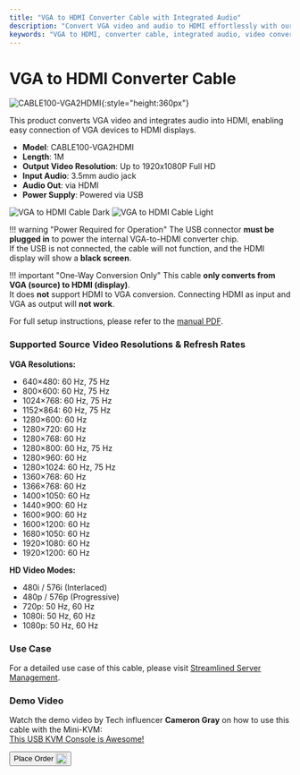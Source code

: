```yaml
---
title: "VGA to HDMI Converter Cable with Integrated Audio"
description: "Convert VGA video and audio to HDMI effortlessly with our converter cable, perfect for connecting older devices to modern displays."
keywords: "VGA to HDMI, converter cable, integrated audio, video conversion"
---
```


# VGA to HDMI Converter Cable

![CABLE100-VGA2HDMI](https://assets.openterface.com/images/product/part/CABLE100-VGA2HDMI-1.jpg){:style="height:360px"}

This product converts VGA video and integrates audio into HDMI, enabling easy connection of VGA devices to HDMI displays.

-   **Model**: CABLE100-VGA2HDMI
-   **Length**: 1M
-   **Output Video Resolution**: Up to 1920x1080P Full HD
-   **Input Audio**: 3.5mm audio jack
-   **Audio Out**: via HDMI
-   **Power Supply**: Powered via USB

![VGA to HDMI Cable Dark](vga2hdmi-connect-dark.svg#only-dark)
![VGA to HDMI Cable Light](vga2hdmi-connect-light.svg#only-light)

!!! warning "Power Required for Operation"
    The USB connector **must be plugged in** to power the internal VGA-to-HDMI converter chip.  
    If the USB is not connected, the cable will not function, and the HDMI display will show a **black screen**.

!!! important "One-Way Conversion Only"
    This cable **only converts from VGA (source) to HDMI (display)**.  
    It does **not** support HDMI to VGA conversion. Connecting HDMI as input and VGA as output will **not work**.

For full setup instructions, please refer to the [manual PDF](https://github.com/TechxArtisanStudio/Openterface/blob/main/product-printed-materials/vga2hdmi-manual-300-100-2040928.pdf).

### Supported Source Video Resolutions & Refresh Rates

**VGA Resolutions:**

-   640×480: 60 Hz, 75 Hz
-   800×600: 60 Hz, 75 Hz
-   1024×768: 60 Hz, 75 Hz
-   1152×864: 60 Hz, 75 Hz
-   1280×600: 60 Hz
-   1280×720: 60 Hz
-   1280×768: 60 Hz
-   1280×800: 60 Hz, 75 Hz
-   1280×960: 60 Hz
-   1280×1024: 60 Hz, 75 Hz
-   1360×768: 60 Hz
-   1366×768: 60 Hz
-   1400×1050: 60 Hz
-   1440×900: 60 Hz
-   1600×900: 60 Hz
-   1600×1200: 60 Hz
-   1680×1050: 60 Hz
-   1920×1080: 60 Hz
-   1920×1200: 60 Hz

**HD Video Modes:**

-   480i / 576i (Interlaced)
-   480p / 576p (Progressive)
-   720p: 50 Hz, 60 Hz
-   1080i: 50 Hz, 60 Hz
-   1080p: 50 Hz, 60 Hz

### Use Case

For a detailed use case of this cable, please visit [Streamlined Server Management](/use-cases/#streamlined-server-management).

### Demo Video

Watch the demo video by Tech influencer **Cameron Gray** on how to use this cable with the Mini-KVM:  
[This USB KVM Console is Awesome!](https://youtu.be/xAEQpWyfY-c?si=auB5NtqHVw2C7iIK&t=1693)

<button class="md-button" onclick="window.location.href='https://shop.techxartisan.com/products/vga-to-hdmi-converter-cable'"> Place Order <img src="https://assets.openterface.com/images/trademark/txa.svg" alt="TxA Shop" style="vertical-align: middle; height: 20px;"></button>
